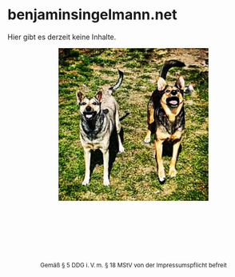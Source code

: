 # benjaminsingelmann.net

Hier gibt es derzeit keine Inhalte.

<center>
    <img src="assets/img/wuggos.jpg" style="max-width:300px;"/>

<br>
<br>
<br>
<br>
<br>
<br>
<br>

<small>Gemäß § 5 DDG i. V. m. § 18 MStV von der Impressumspflicht befreit</small>

</center>

